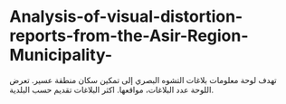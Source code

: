# Analysis-of-visual-distortion-reports-from-the-Asir-Region-Municipality-
تهدف لوحة معلومات بلاغات التشوه البصري إلى تمكين سكان منطقة عسير. تعرض اللوحة عدد البلاغات، مواقعها. اكثر البلاغات تقديم حسب البلدية.
